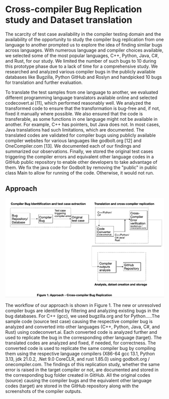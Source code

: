# Cross-compiler Bug Replication study and Dataset translation

 The scarcity of test case availability in the compiler testing domain and the availability of the opportunity to study the compiler bug replication from one language to another prompted us to explore the idea of finding similar bugs across languages. With numerous language and compiler choices available, we selected some of the most popular languages, C++, Python, Java, C#, and Rust, for our study. We limited the number of such bugs to 10 during this prototype phase due to a lack of time for a comprehensive study. We researched and analyzed various compiler bugs in the publicly available databases like Bugzilla, Python GitHub and Roslyn and handpicked 10 bugs for translation and further evaluation. 

To translate the test samples from one language to another, we evaluated different programming language translators available online and selected codecovert.ai [11], which performed reasonably well. We analyzed the transformed code to ensure that the transformation is bug-free and, if not, fixed it manually where possible. We also ensured that the code is transferable, as some functions in one language might not be available in another. For example, C++ has pointers, but Java does not. In most cases, Java translations had such limitations, which are documented. The translated codes are validated for compiler bugs using publicly available compiler websites for various languages like godbolt.org [12] and OneCompiler.com [13]. We documented each of our findings and summarized our observations. Finally, we stored the original test cases triggering the compiler errors and equivalent other language codes in a GitHub public repository to enable other developers to take advantage of them.
We fix the java code for Godbolt by removing the "public" in public class Main to allow for running of the code. Otherwise, it would not run. 

## Approach

![Approach-Workflow.png](Approach-Workflow.png)

The workflow of our approach is shown in Figure 1. The new or unresolved compiler bugs are identified by filtering and analyzing existing bugs in the bug databases. For C++ (gcc), we used bugzilla.org and for Python…..The sample code (source test case) causing the respective compiler bug is analyzed and converted into other languages (C++, Python, Java, C#, and Rust) using codeconvert.ai. Each converted code is analyzed further and used to replicate the bug in the corresponding other language (target). The translated codes are analyzed and fixed, if needed, for correctness. The converted code is used to replicate the same compiler bug by compiling them using the respective language compilers (X86-64 gcc 13.1, Python 3.13, jdk 21.0.2, .Net 9.0 CoreCLR, and rust 1.85.0) using godbolt.org / onecompiler.com. 
The findings of this replication study, whether the same error is raised in the target compiler or not,  are documented and stored in the corresponding bug folder created in GitHub. All the original codes (source) causing the compiler bugs and the equivalent other language codes (target) are stored in the GitHub repository along with the screenshots of the compiler outputs.


